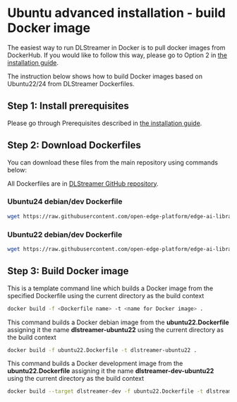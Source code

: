 # Ubuntu advanced installation - build Docker image

The easiest way to run DLStreamer in Docker is to pull docker images
from DockerHub. If you would like to follow this way, please go to
Option 2 in
[the installation guide](../../get_started/install/install_guide_ubuntu).

The instruction below shows how to build Docker images based on
Ubuntu22/24 from DLStreamer Dockerfiles.

## Step 1: Install prerequisites

Please go through Prerequisites described in
[the installation guide](../../get_started/install/install_guide_ubuntu).

## Step 2: Download Dockerfiles

You can download these files from the main repository using commands
below:

All Dockerfiles are in
[DLStreamer GitHub repository](https://github.com/open-edge-platform/edge-ai-libraries/tree/main/libraries/dl-streamer/docker).

### Ubuntu24 debian/dev Dockerfile

```bash
wget https://raw.githubusercontent.com/open-edge-platform/edge-ai-libraries/main/libraries/dl-streamer/docker/ubuntu/ubuntu24.Dockerfile
```

### Ubuntu22 debian/dev Dockerfile

```bash
wget https://raw.githubusercontent.com/open-edge-platform/edge-ai-libraries/main/libraries/dl-streamer/docker/ubuntu/ubuntu22.Dockerfile
```

## Step 3: Build Docker image

This is a template command line which builds a Docker image from the
specified Dockerfile using the current directory as the build context

```bash
docker build -f <Dockerfile name> -t <name for Docker image> .
```

This command builds a Docker debian image from the
**ubuntu22.Dockerfile** assigning it the name **dlstreamer-ubuntu22**
using the current directory as the build context

```bash
docker build -f ubuntu22.Dockerfile -t dlstreamer-ubuntu22 .
```

This command builds a Docker development image from the
**ubuntu22.Dockerfile** assigning it the name
**dlstreamer-dev-ubuntu22** using the current directory as the build
context

```bash
docker build --target dlstreamer-dev -f ubuntu22.Dockerfile -t dlstreamer-dev-ubuntu22 .
```
